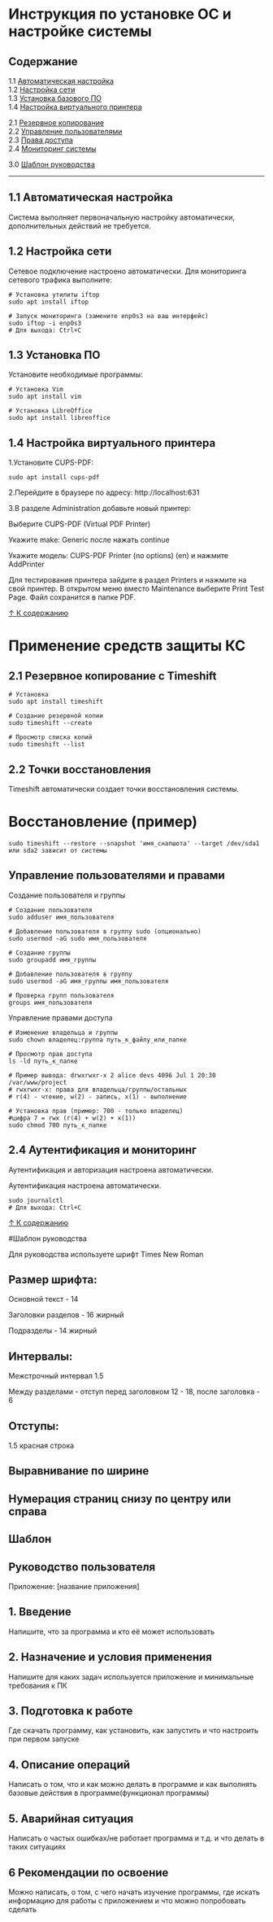 # Инструкция по установке ОС и настройке системы

## Содержание
   1.1 [Автоматическая настройка](#11-Автоматическая-настройка)  
   1.2 [Настройка сети](#12-Настройка-сети)  
   1.3 [Установка базового ПО](#13-Установка-базового-по)  
   1.4 [Настройка виртуального принтера](#14-Настройка-виртуального-принтера)  

   2.1 [Резервное копирование](#21-Резервное-копирование-с-timeshift)  
   2.2 [Управление пользователями](#22-Управление-пользователями-и-группами)  
   2.3 [Права доступа](#23-Управление-правами-доступа)  
   2.4 [Мониторинг системы](#24-Мониторинг-системы)  

   3.0 [Шаблон руководства](#30-Шаблон-руководства)

---

## 1.1 Автоматическая настройка
Система выполняет первоначальную настройку автоматически, дополнительных действий не требуется.

## 1.2 Настройка сети
Сетевое подключение настроено автоматически. Для мониторинга сетевого трафика выполните:

```
# Установка утилиты iftop
sudo apt install iftop

# Запуск мониторинга (замените enp0s3 на ваш интерфейс)
sudo iftop -i enp0s3
# Для выхода: Ctrl+C
```
## 1.3 Установка ПО
Установите необходимые программы:

```
# Установка Vim
sudo apt install vim

# Установка LibreOffice
sudo apt install libreoffice
```

## 1.4 Настройка виртуального принтера
1.Установите CUPS-PDF:
```
sudo apt install cups-pdf
```

2.Перейдите в браузере по адресу: http://localhost:631

3.В разделе Administration добавьте новый принтер:

Выберите CUPS-PDF (Virtual PDF Printer)

Укажите make: Generic после  нажать continue

Укажите модель: CUPS-PDF Printer (no options) (en) и нажмите AddPrinter

Для тестирования принтера зайдите в раздел Printers и нажмите на свой принтер. В открытом меню вместо Maintenance выберите Print Test Page. Файл сохранится в папке PDF.

[↑ К содержанию](#Содержание)

# Применение средств защиты КС

## 2.1 Резервное копирование с Timeshift
```
# Установка
sudo apt install timeshift

# Создание резервной копии
sudo timeshift --create

# Просмотр списка копий
sudo timeshift --list
```

## 2.2 Точки восстановления

Timeshift автоматически создает точки восстановления системы.

# Восстановление (пример)
```
sudo timeshift --restore --snapshot 'имя_снапшота' --target /dev/sda1 или sda2 зависит от системы
```

## Управление пользователями и правами

Создание пользователя и группы

```
# Создание пользователя
sudo adduser имя_пользователя

# Добавление пользователя в группу sudo (опционально)
sudo usermod -aG sudo имя_пользователя

# Создание группы
sudo groupadd имя_группы

# Добавление пользователя в группу
sudo usermod -aG имя_группы имя_пользователя

# Проверка групп пользователя
groups имя_пользователя
```

Управление правами доступа

```
# Изменение владельца и группы
sudo chown владелец:группа путь_к_файлу_или_папке

# Просмотр прав доступа
ls -ld путь_к_папке

# Пример вывода: drwxrwxr-x 2 alice devs 4096 Jul 1 20:30 /var/www/project
# rwxrwxr-x: права для владельца/группы/остальных
# r(4) - чтение, w(2) - запись, x(1) - выполнение

# Установка прав (пример: 700 - только владелец)
#цифра 7 = rwx (r(4) + w(2) + x(1))
sudo chmod 700 путь_к_папке
```

## 2.4 Аутентификация и мониторинг

Аутентификация и авторизация настроена автоматически.

Аутентификация настроена автоматически.

```
sudo journalctl
# Для выхода: Ctrl+C
```

[↑ К содержанию](#Содержание)

#Шаблон руководства

Для руководства используете шрифт Times New Roman  

## Размер шрифта:

Основной текст - 14

Заголовки разделов - 16 жирный

Подразделы - 14 жирный

## Интервалы:

Межстрочный интервал 1.5

Между разделами - отступ перед заголовком 12 - 18, после заголовка - 6

## Отступы:

1.5 красная строка

## Выравнивание по ширине

## Нумерация страниц снизу по центру или справа

## Шаблон

## Руководство пользователя
Приложение: [название приложения]

## 1. Введение

Напишите, что за программа и кто её может использовать

## 2. Назначение и условия применения

Напишите для каких задач используется приложение и минимальные требования к ПК

## 3. Подготовка к работе

Где скачать программу, как установить, как запустить и что настроить при первом запуске

## 4. Описание операций

Написать о том, что и как можно делать в программе и как выполнять базовые действия в программе(функционал программы) 

## 5. Аварийная ситуация

Написать о частых ошибках/не работает программа и т.д. и что делать в таких ситуациях

## 6 Рекомендации по освоение

Можно написать, о том, с чего начать изучение программы, где искать информацию для работы с приложением и что можно попробовать сделать
